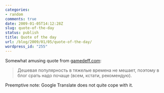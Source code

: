 ```yaml
---
categories:
- random
comments: true
date: 2009-01-05T14:12:28Z
slug: quote-of-the-day
status: publish
title: Quote of the day
url: /blog/2009/01/05/quote-of-the-day/
wordpress_id: "255"
---
```


Somewhat amusing quote from [gamedeff.com](http://blog.gamedeff.com/?p=180):



> Дешевая популярность в тяжелые времена не мешает, поэтому в блог срать надо почаще (всем, кстати, рекомендую).



Preemptive note: Google Translate does not quite cope with it.
